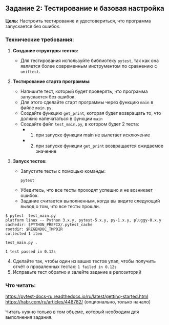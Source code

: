 ## Задание 2: Тестирование и базовая настройка

**Цель:** Настроить тестирование и удостовериться, что программа запускается без ошибок.

### Технические требования:

1. **Создание структуры тестов:**
   - Для тестирования используйте библиотеку `pytest`, так как она является более современным инструментом по сравнению с `unittest`.
   
2. **Тестирование старта программы:**
   - Напишите тест, который будет проверять, что программа запускается без ошибок.
   - Для этого сделайте старт программы через функцию `main` в файле `main.py` 
   - Создайте функцию `get_print`, которая будет возвращать то, что должно напечататься в функции `main`
   - Cоздайте файл `test_main.py`, в котором будет 2 теста: 
	   - 1) при запуске функции main не вылетает исключение
	   - 2) при запуске функции `get_print` возвращается ожидаемое значение
   
3. **Запуск тестов:**
   - Запустите тесты с помощью команды:
     ```
     pytest
     ```
   - Убедитесь, что все тесты проходят успешно и не возникает ошибок.
   - Задание считается выполненным, когда вы видите следующий вывод о том, что все тесты прошли.
   
```
$ pytest  test_main.py
platform linux -- Python 3.x.y, pytest-5.x.y, py-1.x.y, pluggy-0.x.y
cachedir: $PYTHON_PREFIX/.pytest_cache
rootdir: $REGENDOC_TMPDIR
collected 1 item

test_main.py .

1 test passed in 0.12s
```
4. Сделайте так, чтобы один из ваших тестов упал, чтобы получить отчёт о проваленных тестах: `1 failed in 0.12s`
5. Исправьте тест обратно и залейте задание в репозиторий
### Что читать:

https://pytest-docs-ru.readthedocs.io/ru/latest/getting-started.html
https://habr.com/ru/articles/448782/ (опционально, только начало)


Читать нужно только в том объеме, который необходим для выполнения задания. 